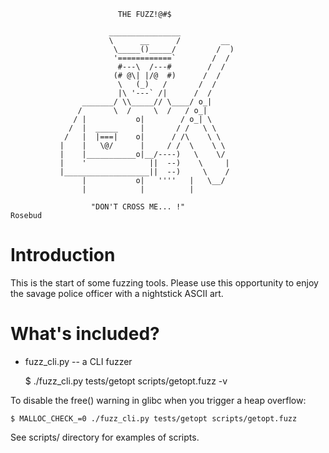                             THE FUZZ!@#$

                          ________________
                          \      __      /         __
                           \_____()_____/         /  )
                           '============`        /  /
                            #---\  /---#        /  /
                           (# @\| |/@  #)      /  /
                            \   (_)   /       /  /
                            |\ '---` /|      /  /
                    _______/ \\_____// \____/ o_|
                   /       \  /     \  /   / o_|
                  / |           o|        / o_| \
                 /  |  _____     |       / /   \ \
                /   |  |===|    o|      / /\    \ \
               |    |   \@/      |     / /  \    \ \
               |    |___________o|__/----)   \    \/
               |    '              ||  --)    \     |
               |___________________||  --)     \    /
                    |           o|   ''''   |   \__/
                    |            |          |

                      "DON'T CROSS ME... !"
    Rosebud


# Introduction

This is the start of some fuzzing tools. Please use this opportunity
to enjoy the savage police officer with a nightstick ASCII art.


# What's included?

- fuzz_cli.py -- a CLI fuzzer

	$ ./fuzz_cli.py tests/getopt scripts/getopt.fuzz -v

To disable the free() warning in glibc when you trigger a heap overflow:

	$ MALLOC_CHECK_=0 ./fuzz_cli.py tests/getopt scripts/getopt.fuzz

See scripts/ directory for examples of scripts.

